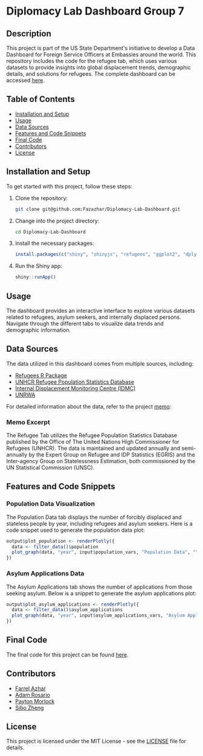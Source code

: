 # Diplomacy Lab Dashboard Group 7

## Description

This project is part of the US State Department's initiative to develop a Data Dashboard for Foreign Service Officers at Embassies around the world. This repository includes the code for the refugee tab, which uses various datasets to provide insights into global displacement trends, demographic details, and solutions for refugees. The complete dashboard can be accessed [here](https://kylehandley.shinyapps.io/DipLabDashboard/).

## Table of Contents

- [Installation and Setup](#installation-and-setup)
- [Usage](#usage)
- [Data Sources](#data-sources)
- [Features and Code Snippets](#features-and-code-snippets)
- [Final Code](#final-code)
- [Contributors](#contributors)
- [License](#license)

## Installation and Setup

To get started with this project, follow these steps:

1. Clone the repository:
    ```sh
    git clone git@github.com:Fazazhar/Diplomacy-Lab-Dashboard.git
    ```

2. Change into the project directory:
    ```sh
    cd Diplomacy-Lab-Dashboard
    ```

3. Install the necessary packages:
    ```r
    install.packages(c("shiny", "shinyjs", "refugees", "ggplot2", "dplyr", "shinydashboard", "plotly", "tidyr", "scales"))
    ```

4. Run the Shiny app:
    ```r
    shiny::runApp()
    ```

## Usage

The dashboard provides an interactive interface to explore various datasets related to refugees, asylum seekers, and internally displaced persons. Navigate through the different tabs to visualize data trends and demographic information.

## Data Sources

The data utilized in this dashboard comes from multiple sources, including:

- [Refugees R Package](https://github.com/PopulationStatistics/refugees)
- [UNHCR Refugee Population Statistics Database](https://www.unhcr.org/refugee-statistics/methodology/)
- [Internal Displacement Monitoring Centre (IDMC)](https://www.internal-displacement.org/)
- [UNRWA](https://www.unrwa.org/)

For detailed information about the data, refer to the project [memo](https://github.com/Fazazhar/Diplomacy-Lab-Dashboard/blob/main/memo/GPGN_490_group7_refugee_tab_memo.pdf):

### Memo Excerpt

The Refugee Tab utilizes the Refugee Population Statistics Database published by the Office of The United Nations High Commissioner for Refugees (UNHCR). The data is maintained and updated annually and semi-annually by the Expert Group on Refugee and IDP Statistics (EGRIS) and the Inter-agency Group on Statelessness Estimation, both commissioned by the UN Statistical Commission (UNSC).

## Features and Code Snippets

### Population Data Visualization

The Population Data tab displays the number of forcibly displaced and stateless people by year, including refugees and asylum seekers. Here is a code snippet used to generate the population data plot:

```r
output$plot_population <- renderPlotly({
  data <- filter_data()$population
  plot_graph(data, "year", input$population_vars, "Population Data", "Year", "Number of People", input$population_vars)
})
```

### Asylum Applications Data

The Asylum Applications tab shows the number of applications from those seeking asylum. Below is a snippet to generate the asylum applications plot:

```r
output$plot_asylum_applications <- renderPlotly({
  data <- filter_data()$asylum_applications
  plot_graph(data, "year", input$asylum_applications_vars, "Asylum Applications Data", "Year", "Number of Applications", input$asylum_applications_vars)
})
```

## Final Code

The final code for this project can be found [here](https://github.com/Fazazhar/Diplomacy-Lab-Dashboard/blob/main/g7_final_dashboard/g7_dashboard_final_acled.R).

## Contributors
- [Farrel Azhar](https://www.linkedin.com/in/farrel-azhar-6b8179236/)
- [Adam Rosario](https://www.linkedin.com/in/adam-rosario/)
- [Payton Morlock](https://www.linkedin.com/in/payton-morlock-b474721b5/)
- [Sibo Zheng](https://www.linkedin.com/in/sibo-zheng-9b83b9248/)

## License

This project is licensed under the MIT License - see the [LICENSE](https://github.com/Fazazhar/Diplomacy-Lab-Dashboard/blob/main/LICENSE.md) file for details.